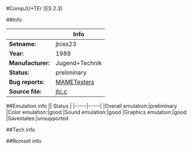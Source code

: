 #CompJU+TEr (ES 2.3)

##Info

||Info|
|-----|-----|
|**Setname:**|jtces23
|**Year:**|1989
|**Manufacturer:**|Jugend+Technik
|**Status:**|preliminary
|**Bug reports:**|[MAMETesters](http://mametesters.org/view_all_set.php?type=1&temporary=y&search=jtc.c)
|**Source file:**|[jtc.c](https://github.com/mamedev/mame/blob/master/src/mess/drivers/jtc.c)

##Emulation info
|| Status |
|-----|-----|
|Overall emulation:|preliminary
|Color emulation:|good
|Sound emulation:|good
|Graphics emulation:|good
|Savestates:|unsupported

##Tech info

##Romset info

<!--- START OF EDITED COMMENT DO NOT TOUCH TEXT ABOVE-->
